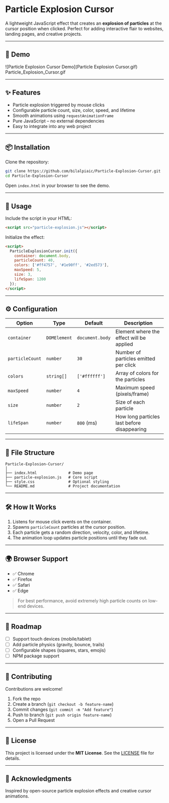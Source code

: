 # Particle Explosion Cursor

A lightweight JavaScript effect that creates an **explosion of particles** at the cursor position when clicked. Perfect for adding interactive flair to websites, landing pages, and creative projects.

---

## 🚀 Demo

![Particle Explosion Cursor Demo](Particle Explosion Cursor.gif)
Particle_Explosion_Cursor.gif

---

## ✨ Features

- Particle explosion triggered by mouse clicks  
- Configurable particle count, size, color, speed, and lifetime  
- Smooth animations using `requestAnimationFrame`  
- Pure JavaScript – no external dependencies  
- Easy to integrate into any web project  

---

## 📦 Installation

Clone the repository:

```bash
git clone https://github.com/bilalpiaic/Particle-Explosion-Cursor.git
cd Particle-Explosion-Cursor
````

Open `index.html` in your browser to see the demo.

---

## 🔧 Usage

Include the script in your HTML:

```html
<script src="particle-explosion.js"></script>
```

Initialize the effect:

```html
<script>
  ParticleExplosionCursor.init({
    container: document.body,
    particleCount: 40,
    colors: ['#ff4757', '#1e90ff', '#2ed573'],
    maxSpeed: 5,
    size: 3,
    lifeSpan: 1200
  });
</script>
```

---

## ⚙️ Configuration

| Option          | Type         | Default         | Description                                 |
| --------------- | ------------ | --------------- | ------------------------------------------- |
| `container`     | `DOMElement` | `document.body` | Element where the effect will be applied    |
| `particleCount` | `number`     | `30`            | Number of particles emitted per click       |
| `colors`        | `string[]`   | `['#ffffff']`   | Array of colors for the particles           |
| `maxSpeed`      | `number`     | `4`             | Maximum speed (pixels/frame)                |
| `size`          | `number`     | `2`             | Size of each particle                       |
| `lifeSpan`      | `number`     | `800` (ms)      | How long particles last before disappearing |

---

## 📂 File Structure

```
Particle-Explosion-Cursor/
│
├── index.html              # Demo page
├── particle-explosion.js   # Core script
├── style.css               # Optional styling
└── README.md               # Project documentation
```

---

## 🛠 How It Works

1. Listens for mouse click events on the container.
2. Spawns `particleCount` particles at the cursor position.
3. Each particle gets a random direction, velocity, color, and lifetime.
4. The animation loop updates particle positions until they fade out.

---

## 🌍 Browser Support

* ✅ Chrome
* ✅ Firefox
* ✅ Safari
* ✅ Edge

> For best performance, avoid extremely high particle counts on low-end devices.

---

## 📌 Roadmap

* [ ] Support touch devices (mobile/tablet)
* [ ] Add particle physics (gravity, bounce, trails)
* [ ] Configurable shapes (squares, stars, emojis)
* [ ] NPM package support

---

## 🤝 Contributing

Contributions are welcome!

1. Fork the repo
2. Create a branch (`git checkout -b feature-name`)
3. Commit changes (`git commit -m "Add feature"`)
4. Push to branch (`git push origin feature-name`)
5. Open a Pull Request

---

## 📜 License

This project is licensed under the **MIT License**.
See the [LICENSE](LICENSE) file for details.

---

## 🙌 Acknowledgments

Inspired by open-source particle explosion effects and creative cursor animations.

